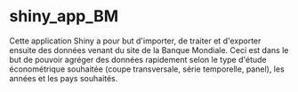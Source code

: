 # shiny_app_BM
Cette application Shiny a pour but d'importer, de traiter et d'exporter ensuite des données venant du site de la Banque Mondiale. Ceci est dans le but de pouvoir agréger des données rapidement selon le type d'étude économétrique souhaitée (coupe transversale, série temporelle, panel), les années et les pays souhaités.
